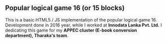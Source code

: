 ## Popular logical game 16 (or 15 blocks)
This is a basic HTML5 / JS implementation of the popular logical game 16. 
Development done in 2016 year, while I worked at **Innodata Lanka Pvt. Ltd.** I dedicating this game for my **APPEC cluster (E-book conversion department), Tharaka's team**. 

